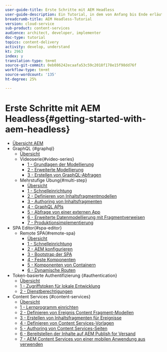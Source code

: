 ```yaml
---
user-guide-title: Erste Schritte mit AEM Headless
user-guide-description: Ein Tutorial, in dem von Anfang bis Ende erläutert wird, wie Inhalte mithilfe von AEM Headless aufgebaut und bereitgestellt werden können.
breadcrumb-title: AEM Headless-Tutorial
version: cloud-service
sub-product: content-services
audience: architect, developer, implementer
doc-type: tutorial
topics: content-delivery
activity: develop, understand
kt: 2963
index: y
translation-type: tm+mt
source-git-commit: 0eb086242ecaafa53c59c2018f178e15f98dd76f
workflow-type: tm+mt
source-wordcount: '135'
ht-degree: 25%

---
```



# Erste Schritte mit AEM Headless{#getting-started-with-aem-headless}

+ [Übersicht AEM](./overview.md)
+ GraphQL {#graphql}
   + [Übersicht](./graphql/overview.md)
   + Videoserie{#video-series}
      + [1 - Grundlagen der Modellierung](./graphql/video-series/modeling-basics.md)
      + [2 - Erweiterte Modellierung](./graphql/video-series/advanced-modeling.md)
      + [3 - Erstellen von GraphQL-Abfragen](./graphql/video-series/creating-graphql-queries.md)
   + Mehrstufige Übung{#multi-step}
      + [Übersicht](./graphql/multi-step/overview.md)
      + [1 - Schnelleinrichtung](./graphql/multi-step/setup.md)
      + [2 - Definieren von Inhaltsfragmentmodellen](./graphql/multi-step/content-fragment-models.md)
      + [3 - Authoring von Inhaltsfragmenten](./graphql/multi-step/author-content-fragments.md)
      + [4 - GraphQL APIs](./graphql/multi-step/explore-graphql-api.md)
      + [5 - Abfrage von einer externen App](./graphql/multi-step/graphql-and-external-app.md)
      + [6 - Erweiterte Datenmodellierung mit Fragmentverweisen](./graphql/multi-step/fragment-references.md)
      + [7 - Produktionsimplementierung](./graphql/multi-step/production-deployment.md)
+ SPA Editor{#spa-editor}
   + Remote SPA{#remote-spa}
      + [Übersicht](./spa-editor/remote-spa/overview.md)
      + [1 - Schnelleinrichtung](./spa-editor/remote-spa/quick-setup.md)
      + [2 - AEM konfigurieren](./spa-editor/remote-spa/aem-configure.md)
      + [3 - Bootstrap der SPA](./spa-editor/remote-spa/spa-bootstrap.md)
      + [4 - Feste Komponenten](./spa-editor/remote-spa/spa-fixed-component.md)
      + [5 - Komponenten von Containern](./spa-editor/remote-spa/spa-container-component.md)
      + [6 - Dynamische Routen](./spa-editor/remote-spa/spa-dynamic-routes.md)
+ Token-basierte Authentifizierung {#authentication}
   + [Übersicht](./authentication/overview.md)
   + [1 - Zugriffstoken für lokale Entwicklung](./authentication/local-development-access-token.md)
   + [2 - Dienstberechtigungen](./authentication/service-credentials.md)
+ Content Services {#content-services}
   + [Übersicht](./content-services/overview.md)
   + [1 - Lernprogramm einrichten](./content-services/chapter-1.md)
   + [2 - Definieren von Ereignis Content Fragment-Modellen](./content-services/chapter-2.md)
   + [3 - Erstellen von Inhaltsfragmenten für Ereignisse](./content-services/chapter-3.md)
   + [4 - Definieren von Content Services-Vorlagen](./content-services/chapter-4.md)
   + [5 - Authoring von Content Services-Seiten](./content-services/chapter-5.md)
   + [6 - Bereitstellen der Inhalte auf AEM Publish for Versand](./content-services/chapter-6.md)
   + [7 - AEM Content Services von einer mobilen Anwendung aus verwenden](./content-services/chapter-7.md)
